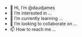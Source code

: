- 👋 Hi, I’m @daudjames
- 👀 I’m interested in ...
- 🌱 I’m currently learning ...
- 💞️ I’m looking to collaborate on ...
- 📫 How to reach me ...

<!---
daudjames/daudjames is a ✨ special ✨ repository because its `README.md` (this file) appears on your GitHub profile.
You can click the Preview link to take a look at your changes.
--->
